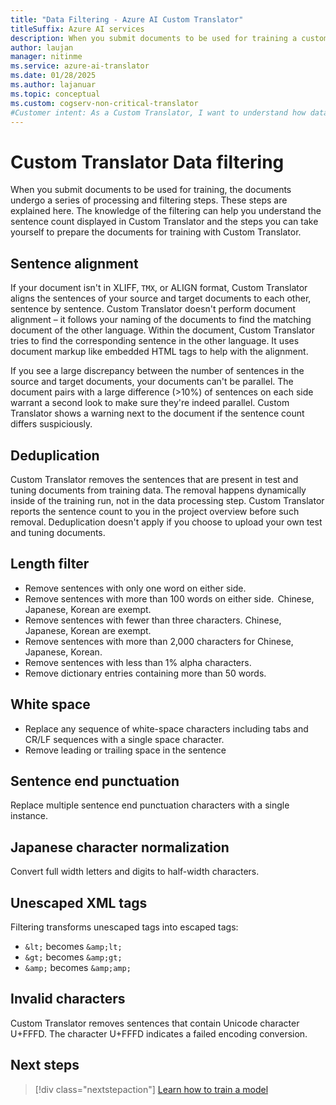 ```yaml
---
title: "Data Filtering - Azure AI Custom Translator"
titleSuffix: Azure AI services
description: When you submit documents to be used for training a custom system, the documents undergo a series of processing and filtering steps.
author: laujan
manager: nitinme
ms.service: azure-ai-translator
ms.date: 01/28/2025
ms.author: lajanuar
ms.topic: conceptual
ms.custom: cogserv-non-critical-translator
#Customer intent: As a Custom Translator, I want to understand how data is filtered before training a model.
---
```


# Custom Translator Data filtering

When you submit documents to be used for training, the documents undergo a series of processing and filtering steps. These steps are explained here. The knowledge of the filtering can help you understand the sentence count displayed in Custom Translator and the steps you can take yourself to prepare the documents for training with Custom Translator.

## Sentence alignment

If your document isn't in XLIFF, `TMX`, or ALIGN format, Custom Translator aligns the sentences of your source and target documents to each other, sentence by sentence. Custom Translator doesn't perform document alignment – it follows your naming of the documents to find the matching document of the other language. Within the document, Custom Translator tries to find the corresponding sentence in the other language. It uses document markup like embedded HTML tags to help with the alignment.

If you see a large discrepancy between the number of sentences in the source and target documents, your documents can't be parallel. The document pairs with a large difference (>10%) of sentences on each side warrant a second look to make sure they're indeed parallel. Custom Translator shows a warning next to the document if the sentence count differs suspiciously.

## Deduplication

Custom Translator removes the sentences that are present in test and tuning documents from training data. The removal happens dynamically inside of the training run, not in the data processing step. Custom Translator reports the sentence count to you in the project overview before such removal. Deduplication doesn't apply if you choose to upload your own test and tuning documents.

## Length filter

* Remove sentences with only one word on either side.
* Remove sentences with more than 100 words on either side.  Chinese, Japanese, Korean are exempt.
* Remove sentences with fewer than three characters. Chinese, Japanese, Korean are exempt.
* Remove sentences with more than 2,000 characters for Chinese, Japanese, Korean.
* Remove sentences with less than 1% alpha characters.
* Remove dictionary entries containing more than 50 words.

## White space

* Replace any sequence of white-space characters including tabs and CR/LF sequences with a single space character.
* Remove leading or trailing space in the sentence

## Sentence end punctuation

Replace multiple sentence end punctuation characters with a single instance.

## Japanese character normalization

Convert full width letters and digits to half-width characters.

## Unescaped XML tags

Filtering transforms unescaped tags into escaped tags:
* `&lt;` becomes `&amp;lt;`
* `&gt;` becomes `&amp;gt;`
* `&amp;` becomes `&amp;amp;`

## Invalid characters

Custom Translator removes sentences that contain Unicode character U+FFFD. The character U+FFFD indicates a failed encoding conversion.

## Next steps

> [!div class="nextstepaction"]
> [Learn how to train a model](../how-to/train-custom-model.md)
